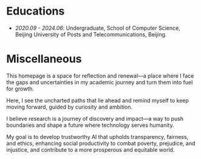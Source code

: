 # Educations
- *2020.09 - 2024.06*: Undergraduate, School of Computer Science, Beijing University of Posts and Telecommunications, Beijing.

# Miscellaneous
This homepage is a space for reflection and renewal—a place where I face the gaps and uncertainties in my academic journey and turn them into fuel for growth. 

Here, I see the uncharted paths that lie ahead and remind myself to keep moving forward, guided by curiosity and ambition. 

I believe research is a journey of discovery and impact—a way to push boundaries and shape a future where technology serves humanity. 

My goal is to develop trustworthy AI that upholds transparency, fairness, and ethics, enhancing social productivity to combat poverty, prejudice, and injustice, and contribute to a more prosperous and equitable world.
